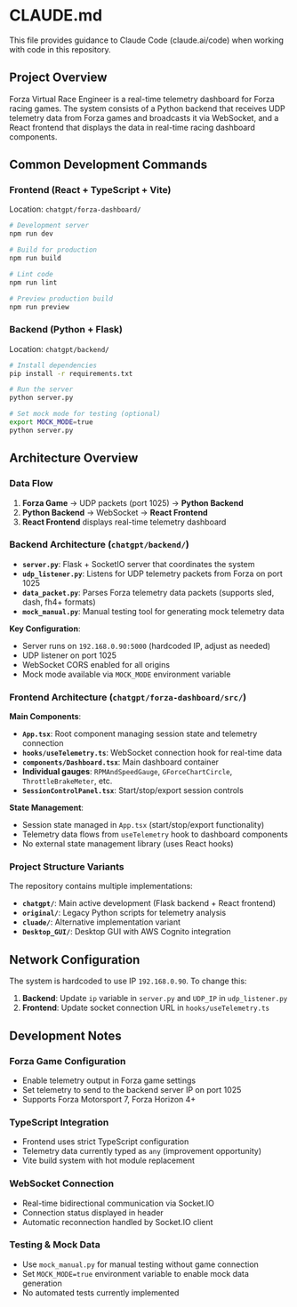 # CLAUDE.md

This file provides guidance to Claude Code (claude.ai/code) when working with code in this repository.

## Project Overview

Forza Virtual Race Engineer is a real-time telemetry dashboard for Forza racing games. The system consists of a Python backend that receives UDP telemetry data from Forza games and broadcasts it via WebSocket, and a React frontend that displays the data in real-time racing dashboard components.

## Common Development Commands

### Frontend (React + TypeScript + Vite)
Location: `chatgpt/forza-dashboard/`

```bash
# Development server
npm run dev

# Build for production
npm run build

# Lint code
npm run lint

# Preview production build
npm run preview
```

### Backend (Python + Flask)
Location: `chatgpt/backend/`

```bash
# Install dependencies
pip install -r requirements.txt

# Run the server
python server.py

# Set mock mode for testing (optional)
export MOCK_MODE=true
python server.py
```

## Architecture Overview

### Data Flow
1. **Forza Game** → UDP packets (port 1025) → **Python Backend**
2. **Python Backend** → WebSocket → **React Frontend**
3. **React Frontend** displays real-time telemetry dashboard

### Backend Architecture (`chatgpt/backend/`)

- **`server.py`**: Flask + SocketIO server that coordinates the system
- **`udp_listener.py`**: Listens for UDP telemetry packets from Forza on port 1025
- **`data_packet.py`**: Parses Forza telemetry data packets (supports sled, dash, fh4+ formats)
- **`mock_manual.py`**: Manual testing tool for generating mock telemetry data

**Key Configuration**:
- Server runs on `192.168.0.90:5000` (hardcoded IP, adjust as needed)
- UDP listener on port 1025
- WebSocket CORS enabled for all origins
- Mock mode available via `MOCK_MODE` environment variable

### Frontend Architecture (`chatgpt/forza-dashboard/src/`)

**Main Components**:
- **`App.tsx`**: Root component managing session state and telemetry connection
- **`hooks/useTelemetry.ts`**: WebSocket connection hook for real-time data
- **`components/Dashboard.tsx`**: Main dashboard container
- **Individual gauges**: `RPMAndSpeedGauge`, `GForceChartCircle`, `ThrottleBrakeMeter`, etc.
- **`SessionControlPanel.tsx`**: Start/stop/export session controls

**State Management**:
- Session state managed in `App.tsx` (start/stop/export functionality)
- Telemetry data flows from `useTelemetry` hook to dashboard components
- No external state management library (uses React hooks)

### Project Structure Variants

The repository contains multiple implementations:
- **`chatgpt/`**: Main active development (Flask backend + React frontend)
- **`original/`**: Legacy Python scripts for telemetry analysis
- **`cluade/`**: Alternative implementation variant
- **`Desktop_GUI/`**: Desktop GUI with AWS Cognito integration

## Network Configuration

The system is hardcoded to use IP `192.168.0.90`. To change this:

1. **Backend**: Update `ip` variable in `server.py` and `UDP_IP` in `udp_listener.py`
2. **Frontend**: Update socket connection URL in `hooks/useTelemetry.ts`

## Development Notes

### Forza Game Configuration
- Enable telemetry output in Forza game settings
- Set telemetry to send to the backend server IP on port 1025
- Supports Forza Motorsport 7, Forza Horizon 4+

### TypeScript Integration
- Frontend uses strict TypeScript configuration
- Telemetry data currently typed as `any` (improvement opportunity)
- Vite build system with hot module replacement

### WebSocket Connection
- Real-time bidirectional communication via Socket.IO
- Connection status displayed in header
- Automatic reconnection handled by Socket.IO client

### Testing & Mock Data
- Use `mock_manual.py` for manual testing without game connection
- Set `MOCK_MODE=true` environment variable to enable mock data generation
- No automated tests currently implemented